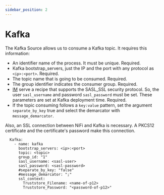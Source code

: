 ```yaml
---
sidebar_position: 2
---
```

# Kafka


The Kafka Source allows us to consume a Kafka topic. It requires this information:
- An identifier name of the process. It must be unique. Required.
- Kafka bootstrap_servers, just the IP and the port with any protocol as `<ip>:<port>`. Required.
- The topic name that is going to be consumed. Required.
- The group identifier indicates the consumer group. Required.
- [IM](https://www.grycap.upv.es/im/index.php) serve a recipe that supports the SASL_SSL security protocol. So, the user `sasl_username` and password `sasl_password` must be set. These parameters are set at Kafka deployment time. Required.
- If the topic consuming follows a `key:value` pattern, set the argument `separate_by_key` true and select the demarcator with `message_demarcator`.

Also, an SSL connection between NiFi and Kafka is necessary. A PKCS12 certificate and the certificate's password make this connection.

```
  Kafka:
    - name: kafka
      bootstrap_servers: <ip>:<port>
      topic: <topic>
      group_id: "1"
      sasl_username: <sasl-user>
      sasl_password: <sasl-password>
      #separate_by_key: "false"
      #message_demarcator: ";"
      ssl_context:
        Truststore_Filename: <name-of-p12>
        Truststore_Password: "<password-of-p12>"
```
